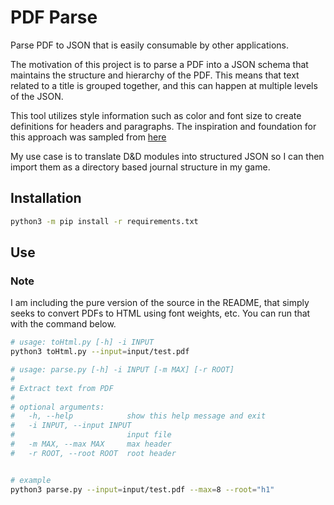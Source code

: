 # PDF Parse

Parse PDF to JSON that is easily consumable by other applications.

The motivation of this project is to parse a PDF into a JSON schema that
maintains the structure and hierarchy of the PDF. This means that text related
to a title is grouped together, and this can happen at multiple levels of the
JSON.

This tool utilizes style information such as color and font size to create
definitions for headers and paragraphs. The inspiration and foundation for this
approach was sampled from [here](https://towardsdatascience.com/extracting-headers-and-paragraphs-from-pdf-using-pymupdf-676e8421c467)

My use case is to translate D&D modules into structured JSON so I can then
import them as a directory based journal structure in my game.

## Installation

```bash
python3 -m pip install -r requirements.txt
```

## Use

### Note

I am including the pure version of the source in the README, that simply seeks
to convert PDFs to HTML using font weights, etc. You can run that with the
command below.

```bash
# usage: toHtml.py [-h] -i INPUT
python3 toHtml.py --input=input/test.pdf
```

```bash
# usage: parse.py [-h] -i INPUT [-m MAX] [-r ROOT]
#
# Extract text from PDF
#
# optional arguments:
#   -h, --help            show this help message and exit
#   -i INPUT, --input INPUT
#                         input file
#   -m MAX, --max MAX     max header
#   -r ROOT, --root ROOT  root header


# example
python3 parse.py --input=input/test.pdf --max=8 --root="h1"
```
